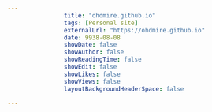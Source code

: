 ---
                title: "ohdmire.github.io"
                tags: [Personal site]
                externalUrl: "https://ohdmire.github.io"
                date: 9938-08-08
                showDate: false
                showAuthor: false
                showReadingTime: false
                showEdit: false
                showLikes: false
                showViews: false
                layoutBackgroundHeaderSpace: false
                ---
